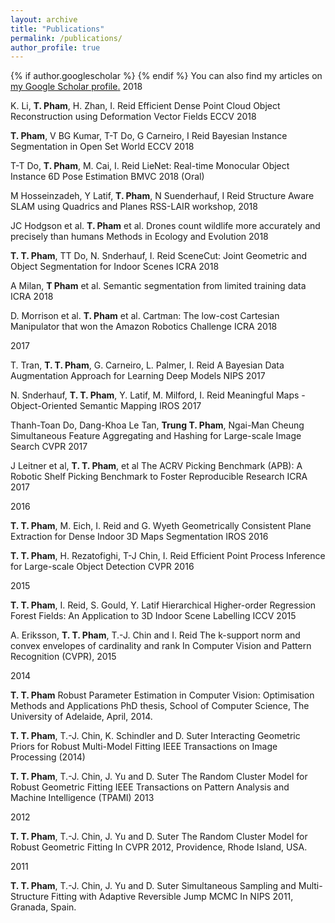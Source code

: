 ```yaml
---
layout: archive
title: "Publications"
permalink: /publications/
author_profile: true
---
```


{% if author.googlescholar %}
{% endif %}
You can also find my articles on <u><a href="{{author.googlescholar}}">my Google Scholar profile</a>.</u>
2018

K. Li, **T. Pham**, H. Zhan, I. Reid
Efficient Dense Point Cloud Object Reconstruction using Deformation Vector Fields
ECCV 2018

**T. Pham**, V BG Kumar, T-T Do, G Carneiro, I Reid
Bayesian Instance Segmentation in Open Set World
ECCV 2018

T-T Do, **T. Pham**, M. Cai, I. Reid
LieNet: Real-time Monocular Object Instance 6D Pose Estimation
BMVC 2018 (Oral)

M Hosseinzadeh, Y Latif, **T. Pham**, N Suenderhauf, I Reid
Structure Aware SLAM using Quadrics and Planes
RSS-LAIR workshop, 2018

JC Hodgson et al. **T. Pham** et al. 
Drones count wildlife more accurately and precisely than humans
Methods in Ecology and Evolution 2018


**T. T. Pham**, TT Do, N. Snderhauf, I. Reid
SceneCut: Joint Geometric and Object Segmentation for Indoor Scenes
ICRA 2018

A Milan, **T Pham** et al.
Semantic segmentation from limited training data
ICRA 2018

D. Morrison et al. **T. Pham** et al.
Cartman: The low-cost Cartesian Manipulator that won the Amazon Robotics Challenge 
ICRA 2018

2017

T. Tran, **T. T. Pham**, G. Carneiro, L. Palmer, I. Reid
A Bayesian Data Augmentation Approach for Learning Deep Models
NIPS 2017

N. Snderhauf, **T. T. Pham**, Y. Latif, M. Milford, I. Reid
Meaningful Maps - Object-Oriented Semantic Mapping
IROS 2017

Thanh-Toan Do, Dang-Khoa Le Tan, **Trung T. Pham**, Ngai-Man Cheung
Simultaneous Feature Aggregating and Hashing for Large-scale Image Search
CVPR 2017

J Leitner et al, **T. T. Pham**, et al 
The ACRV Picking Benchmark (APB): A Robotic Shelf Picking Benchmark to Foster Reproducible Research
ICRA 2017

2016

**T. T. Pham**, M. Eich, I. Reid and G. Wyeth
Geometrically Consistent Plane Extraction for Dense Indoor 3D Maps Segmentation
IROS 2016

**T. T. Pham**, H. Rezatofighi, T-J Chin, I. Reid
Efficient Point Process Inference for Large-scale Object Detection
CVPR 2016

2015

**T. T. Pham**, I. Reid, S. Gould, Y. Latif
Hierarchical Higher-order Regression Forest Fields: An Application to 3D Indoor Scene Labelling
ICCV 2015

A. Eriksson, **T. T. Pham**, T.-J. Chin and I. Reid
The k-support norm and convex envelopes of cardinality and rank
In Computer Vision and Pattern Recognition (CVPR), 2015

2014

**T. T. Pham**
Robust Parameter Estimation in Computer Vision: Optimisation Methods and Applications
PhD thesis, School of Computer Science, The University of Adelaide, April, 2014.

**T. T. Pham**, T.-J. Chin, K. Schindler and D. Suter
Interacting Geometric Priors for Robust Multi-Model Fitting
IEEE Transactions on Image Processing (2014)

**T. T. Pham**, T.-J. Chin, J. Yu and D. Suter
The Random Cluster Model for Robust Geometric Fitting
IEEE Transactions on Pattern Analysis and Machine Intelligence (TPAMI) 2013

2012

**T. T. Pham**, T.-J. Chin, J. Yu and D. Suter
The Random Cluster Model for Robust Geometric Fitting
In CVPR 2012, Providence, Rhode Island, USA.

2011

**T. T. Pham**, T.-J. Chin, J. Yu and D. Suter
Simultaneous Sampling and Multi-Structure Fitting with Adaptive Reversible Jump MCMC
In NIPS 2011, Granada, Spain.


<!--
{% include base_path %}

{% for post in site.publications reversed %}
  {% include archive-single.html %}
{% endfor %}
-->
